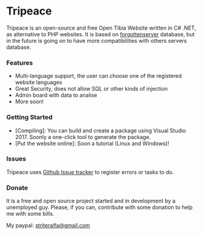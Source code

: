 Tripeace
===============

Tripeace is an open-source and free Open Tibia Website written in C# .NET, as alternative to PHP websites. It is based on [forgottenserver](https://github.com/otland/forgottenserver/) database, but in the future is going on to have more compatibilities with others servers database.

### Features

* Multi-language support, the user can choose one of the registered website languages
* Great Security, does not allow SQL or other kinds of injection
* Admin board with data to analise
* More soon!


### Getting Started

* [Compiling]: You can build and create a package using Visual Studio 2017. Soonly a one-click tool to generate the package.
* [Put the website online]: Soon a tutorial (Linux and Windows)!


### Issues

Tripeace uses [Github Issue tracker](https://github.com/igorquintaes/Tripeace/issues) to register errors or tasks to do. 

### Donate

It is a free and open source project started and in development by a unemployed guy. Please, if you can, contribute with some donation to help me with some bills.

My paypal: striteralfa@gmail.com